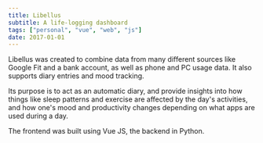 ```yaml
---
title: Libellus
subtitle: A life-logging dashboard
tags: ["personal", "vue", "web", "js"]
date: 2017-01-01
---
```


Libellus was created to combine data from many different sources like Google Fit and a bank account, as well as phone and PC usage data. It also supports diary entries and mood tracking.

Its purpose is to act as an automatic diary, and provide insights into how things like sleep patterns and exercise are affected by the day's activities, and how one's mood and productivity changes depending on what apps are used during a day. 

The frontend was built using Vue JS, the backend in Python.
